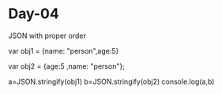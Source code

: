 # Day-04

JSON with proper order

 var obj1 = {name: "person",age:5}
    
var obj2 = {age:5 ,name: "person"};
  
a=JSON.stringify(obj1)
b=JSON.stringify(obj2)
console.log(a,b)
